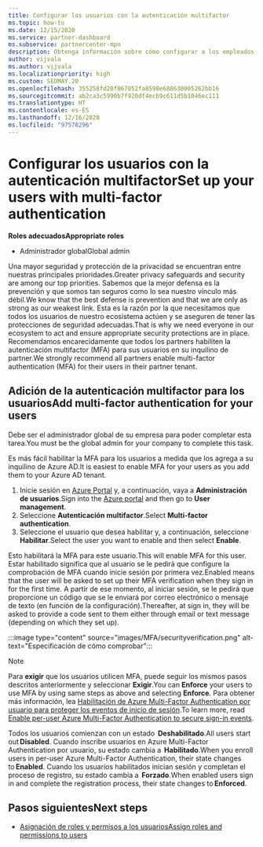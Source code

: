 ```yaml
---
title: Configurar los usuarios con la autenticación multifactor
ms.topic: how-to
ms.date: 12/15/2020
ms.service: partner-dashboard
ms.subservice: partnercenter-mpn
description: Obtenga información sobre cómo configurar a los empleados con MFA
author: vijvala
ms.author: vijvala
ms.localizationpriority: high
ms.custom: SEOMAY.20
ms.openlocfilehash: 355258fd20f867052fa8598e688630005262bb16
ms.sourcegitcommit: ab2ca3c5990b7f920df4ecb9c611d5b1046ec111
ms.translationtype: HT
ms.contentlocale: es-ES
ms.lasthandoff: 12/16/2020
ms.locfileid: "97578296"
---
```

# <a name="set-up-your-users-with-multi-factor-authentication"></a><span data-ttu-id="1d529-103">Configurar los usuarios con la autenticación multifactor</span><span class="sxs-lookup"><span data-stu-id="1d529-103">Set up your users with multi-factor authentication</span></span>

<span data-ttu-id="1d529-104">**Roles adecuados**</span><span class="sxs-lookup"><span data-stu-id="1d529-104">**Appropriate roles**</span></span>

- <span data-ttu-id="1d529-105">Administrador global</span><span class="sxs-lookup"><span data-stu-id="1d529-105">Global admin</span></span>

<span data-ttu-id="1d529-106">Una mayor seguridad y protección de la privacidad se encuentran entre nuestras principales prioridades.</span><span class="sxs-lookup"><span data-stu-id="1d529-106">Greater privacy safeguards and security are among our top priorities.</span></span> <span data-ttu-id="1d529-107">Sabemos que la mejor defensa es la prevención y que somos tan seguros como lo sea nuestro vínculo más débil.</span><span class="sxs-lookup"><span data-stu-id="1d529-107">We know that the best defense is prevention and that we are only as strong as our weakest link.</span></span> <span data-ttu-id="1d529-108">Esta es la razón por la que necesitamos que todos los usuarios de nuestro ecosistema actúen y se aseguren de tener las protecciones de seguridad adecuadas.</span><span class="sxs-lookup"><span data-stu-id="1d529-108">That is why we need everyone in our ecosystem to act and ensure appropriate security protections are in place.</span></span> <span data-ttu-id="1d529-109">Recomendamos encarecidamente que todos los partners habiliten la autenticación multifactor (MFA) para sus usuarios en su inquilino de partner.</span><span class="sxs-lookup"><span data-stu-id="1d529-109">We strongly recommend all partners enable multi-factor authentication (MFA) for their users in their partner tenant.</span></span> 

## <a name="add-multi-factor-authentication-for-your-users"></a><span data-ttu-id="1d529-110">Adición de la autenticación multifactor para los usuarios</span><span class="sxs-lookup"><span data-stu-id="1d529-110">Add multi-factor authentication for your users</span></span>

<span data-ttu-id="1d529-111">Debe ser el administrador global de su empresa para poder completar esta tarea.</span><span class="sxs-lookup"><span data-stu-id="1d529-111">You must be the global admin for your company to complete this task.</span></span>

<span data-ttu-id="1d529-112">Es más fácil habilitar la MFA para los usuarios a medida que los agrega a su inquilino de Azure AD.</span><span class="sxs-lookup"><span data-stu-id="1d529-112">It is easiest to enable MFA for your users as you add them to your Azure AD tenant.</span></span>

1. <span data-ttu-id="1d529-113">Inicie sesión en [Azure Portal](https://portal.azure.com) y, a continuación, vaya a **Administración de usuarios**.</span><span class="sxs-lookup"><span data-stu-id="1d529-113">Sign into the [Azure portal](https://portal.azure.com) and then go to **User management**.</span></span>
1. <span data-ttu-id="1d529-114">Seleccione **Autenticación multifactor**.</span><span class="sxs-lookup"><span data-stu-id="1d529-114">Select **Multi-factor authentication**.</span></span>
1. <span data-ttu-id="1d529-115">Seleccione el usuario que desea habilitar y, a continuación, seleccione **Habilitar**.</span><span class="sxs-lookup"><span data-stu-id="1d529-115">Select the user you want to enable and then select **Enable**.</span></span>

<span data-ttu-id="1d529-116">Esto habilitará la MFA para este usuario.</span><span class="sxs-lookup"><span data-stu-id="1d529-116">This will enable MFA for this user.</span></span> <span data-ttu-id="1d529-117">Estar habilitado significa que al usuario se le pedirá que configure la comprobación de MFA cuando inicie sesión por primera vez.</span><span class="sxs-lookup"><span data-stu-id="1d529-117">Enabled means that the user will be asked to set up their MFA verification when they sign in for the first time.</span></span> <span data-ttu-id="1d529-118">A partir de ese momento, al iniciar sesión, se le pedirá que proporcione un código que se le enviará por correo electrónico o mensaje de texto (en función de la configuración).</span><span class="sxs-lookup"><span data-stu-id="1d529-118">Thereafter, at sign in, they will be asked to provide a code sent to them either through email or text message (depending on which they set up).</span></span>  

:::image type="content" source="images/MFA/securityverification.png" alt-text="Especificación de cómo comprobar":::

>[!NOTE]
><span data-ttu-id="1d529-120">Para **exigir** que los usuarios utilicen MFA, puede seguir los mismos pasos descritos anteriormente y seleccionar **Exigir**.</span><span class="sxs-lookup"><span data-stu-id="1d529-120">You can **Enforce** your users to use MFA by using same steps as above and selecting **Enforce**.</span></span> <span data-ttu-id="1d529-121">Para obtener más información, lea [Habilitación de Azure Multi-Factor Authentication por usuario para proteger los eventos de inicio de sesión](https://docs.microsoft.com/azure/active-directory/authentication/howto-mfa-userstates).</span><span class="sxs-lookup"><span data-stu-id="1d529-121">To learn more, read [Enable per-user Azure Multi-Factor Authentication to secure sign-in events](https://docs.microsoft.com/azure/active-directory/authentication/howto-mfa-userstates).</span></span> 

<span data-ttu-id="1d529-122">Todos los usuarios comienzan con un estado  **Deshabilitado**.</span><span class="sxs-lookup"><span data-stu-id="1d529-122">All users start out **Disabled**.</span></span> <span data-ttu-id="1d529-123">Cuando inscribe usuarios en Azure Multi-Factor Authentication por usuario, su estado cambia a  **Habilitado**.</span><span class="sxs-lookup"><span data-stu-id="1d529-123">When you enroll users in per-user Azure Multi-Factor Authentication, their state changes to **Enabled**.</span></span> <span data-ttu-id="1d529-124">Cuando los usuarios habilitados inician sesión y completan el proceso de registro, su estado cambia a  **Forzado**.</span><span class="sxs-lookup"><span data-stu-id="1d529-124">When enabled users sign in and complete the registration process, their state changes to **Enforced**.</span></span> 

## <a name="next-steps"></a><span data-ttu-id="1d529-125">Pasos siguientes</span><span class="sxs-lookup"><span data-stu-id="1d529-125">Next steps</span></span>

- [<span data-ttu-id="1d529-126">Asignación de roles y permisos a los usuarios</span><span class="sxs-lookup"><span data-stu-id="1d529-126">Assign roles and permissions to users</span></span>](permissions-overview.md)

